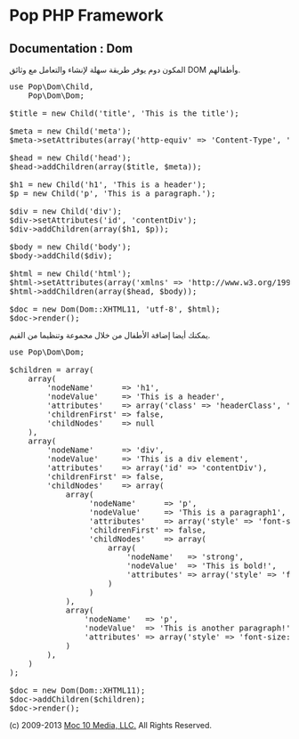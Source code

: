 Pop PHP Framework
=================

Documentation : Dom
-------------------

المكون دوم يوفر طريقة سهلة لإنشاء والتعامل مع وثائق DOM وأطفالهم.

<pre>
use Pop\Dom\Child,
    Pop\Dom\Dom;

$title = new Child('title', 'This is the title');

$meta = new Child('meta');
$meta->setAttributes(array('http-equiv' => 'Content-Type', 'content' => 'text/html; charset=utf-8'));

$head = new Child('head');
$head->addChildren(array($title, $meta));

$h1 = new Child('h1', 'This is a header');
$p = new Child('p', 'This is a paragraph.');

$div = new Child('div');
$div->setAttributes('id', 'contentDiv');
$div->addChildren(array($h1, $p));

$body = new Child('body');
$body->addChild($div);

$html = new Child('html');
$html->setAttributes(array('xmlns' => 'http://www.w3.org/1999/xhtml', 'xml:lang' => 'en'));
$html->addChildren(array($head, $body));

$doc = new Dom(Dom::XHTML11, 'utf-8', $html);
$doc->render();
</pre>

يمكنك أيضا إضافة الأطفال من خلال مجموعة وتنظيما من القيم.

<pre>
use Pop\Dom\Dom;

$children = array(
    array(
        'nodeName'      => 'h1',
        'nodeValue'     => 'This is a header',
        'attributes'    => array('class' => 'headerClass', 'style' => 'font-size: 3.0em;'),
        'childrenFirst' => false,
        'childNodes'    => null
    ),
    array(
        'nodeName'      => 'div',
        'nodeValue'     => 'This is a div element',
        'attributes'    => array('id' => 'contentDiv'),
        'childrenFirst' => false,
        'childNodes'    => array(
            array(
                 'nodeName'      => 'p',
                 'nodeValue'     => 'This is a paragraph1',
                 'attributes'    => array('style' => 'font-size: 0.9em;'),
                 'childrenFirst' => false,
                 'childNodes'    => array(
                     array(
                         'nodeName'   => 'strong',
                         'nodeValue'  => 'This is bold!',
                         'attributes' => array('style' => 'font-size: 1.2em;')
                     )
                 )
            ),
            array(
                'nodeName'   => 'p',
                'nodeValue'  => 'This is another paragraph!',
                'attributes' => array('style' => 'font-size: 0.9em;')
            )
        ),
    )
);

$doc = new Dom(Dom::XHTML11);
$doc->addChildren($children);
$doc->render();
</pre>

(c) 2009-2013 [Moc 10 Media, LLC.](http://www.moc10media.com) All Rights Reserved.
